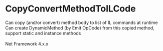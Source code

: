 # CopyConvertMethodToILCode
Can copy (and/or convert) method body to list of IL commands at runtime<br>
Can create DynamicMethod (by Emit OpCode) from this copied method, support static and instance methods<br><br>
Net Framework 4.x.x
